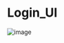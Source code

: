 # Login_UI
![image](https://github.com/user-attachments/assets/7f3aa428-8509-4372-ac71-7289a705bc16)

